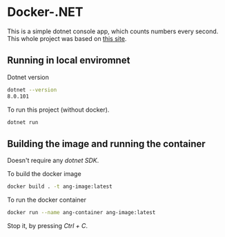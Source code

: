 # Docker-.NET

This is a simple dotnet console app, which counts numbers every second.
This whole project was based on [this site](https://learn.microsoft.com/en-us/dotnet/core/docker/build-container?tabs=linux&pivots=dotnet-8-0).

## Running in local enviromnet

Dotnet version
```bash
dotnet --version
8.0.101
```

To run this project (without docker).

```bash
dotnet run
```

## Building the image and running the container
Doesn't require any _dotnet SDK_.

To build the docker image

```bash
docker build . -t ang-image:latest
```

To run the docker container
```bash
docker run --name ang-container ang-image:latest
```

Stop it, by pressing _Ctrl + C_.
